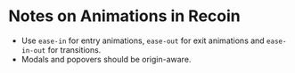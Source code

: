 # Notes on Animations in Recoin

- Use `ease-in` for entry animations, `ease-out` for exit animations and `ease-in-out` for transitions.
- Modals and popovers should be origin-aware.



